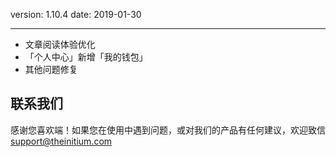 version: 1.10.4
date: 2019-01-30

---

- 文章阅读体验优化
- 「个人中心」新增「我的钱包」
- 其他问题修复

## 联系我们

感谢您喜欢端！如果您在使用中遇到问题，或对我们的产品有任何建议，欢迎致信 [support@theinitium.com](mailto:support@theinitium.com)